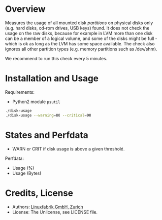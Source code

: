 # Overview

Measures the usage of all mounted disk _partitions_ on physical disks only (e.g. hard disks, cd-rom drives, USB keys) found. It does not check the usage on the raw disks, because for example in LVM more than one disk can be a member of a logical volume, and some of the disks might be full - which is ok as long as the LVM has some space available. The check also ignores all other partition types (e.g. memory partitions such as /dev/shm).

We recommend to run this check every 5 minutes.


# Installation and Usage

Requirements:
* Python2 module `psutil`

```bash
./disk-usage
./disk-usage --warning=80 --critical=90
```

# States and Perfdata

* WARN or CRIT if disk usage is above a given threshold.

Perfdata:

* Usage (%)
* Usage (Bytes)


# Credits, License

* Authors: [Linuxfabrik GmbH, Zurich](https://www.linuxfabrik.ch)
* License: The Unlicense, see LICENSE file.